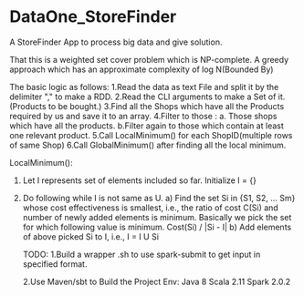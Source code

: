# DataOne_StoreFinder
A StoreFinder App to process big data and give solution.

That this is a weighted set cover problem which is NP-complete.
A greedy approach which has an approximate complexity of log N(Bounded By)

The basic logic as follows:
1.Read the data as text File and split it by the delimiter "," to make a RDD.
2.Read the CLI arguments to make a Set of it.(Products to be bought.)
3.Find all the Shops which have all the Products required by us and save it to an array.
4.Filter to those :
a. Those shops which have all the products.
b.Filter again to those which contain at least one relevant product.
5.Call LocalMinimum() for each ShopID(multiple rows of same Shop)
6.Call GlobalMinimum() after finding all the local minimum.


LocalMinimum():
1) Let I represents set of elements included so far.  Initialize I = {}

2) Do following while I is not same as U.
    a) Find the set Si in {S1, S2, ... Sm} whose cost effectiveness is 
       smallest, i.e., the ratio of cost C(Si) and number of newly added 
       elements is minimum. 
       Basically we pick the set for which following value is minimum.
           Cost(Si) / |Si - I|
    b) Add elements of above picked Si to I, i.e.,  I = I U Si
    
    TODO:
    1.Build a wrapper .sh to use spark-submit to get input in specified format.
    
    2.Use Maven/sbt to Build the Project
    Env: Java 8
         Scala 2.11
         Spark 2.0.2

